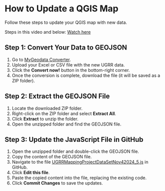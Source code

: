 # How to Update a QGIS Map

Follow these steps to update your QGIS map with new data.

Steps in this video and below: [Watch here](https://youtu.be/Zb_PTz_9ktw)

## Step 1: Convert Your Data to GEOJSON

1. Go to [MyGeodata Converter](https://mygeodata.cloud/converter/xls-to-geojson).
2. Upload your Excel or CSV file with the new UGRR data.
3. Click the **Convert now!** button in the bottom-right corner.
4. Once the conversion is complete, download the file (it will be saved as a ZIP folder).

## Step 2: Extract the GEOJSON File

1. Locate the downloaded ZIP folder.
2. Right-click on the ZIP folder and select **Extract All**.
3. Click **Extract** to unzip the folder.
4. Open the unzipped folder and find the GEOJSON file.

## Step 3: Update the JavaScript File in GitHub

1. Open the unzipped folder and double-click the GEOJSON file.
2. Copy the content of the GEOJSON file.
3. Navigate to the file [UGRRMappingProjectDataSetNov42024_5.js](https://github.com/melissacornfield/UnderGroundRailRoadIL/blob/main/layers/UGRRMappingProjectDataSetNov42024_5.js) in GitHub.
4. Click **Edit this file**.
5. Paste the copied content into the file, replacing the existing code.
6. Click **Commit Changes** to save the updates.
